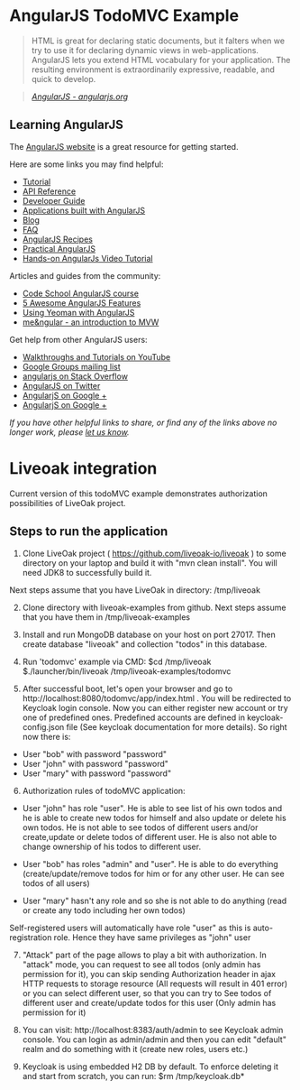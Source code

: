 # AngularJS TodoMVC Example

> HTML is great for declaring static documents, but it falters when we try to use it for declaring dynamic views in web-applications. AngularJS lets you extend HTML vocabulary for your application. The resulting environment is extraordinarily expressive, readable, and quick to develop.

> _[AngularJS - angularjs.org](http://angularjs.org)_


## Learning AngularJS
The [AngularJS website](http://angularjs.org) is a great resource for getting started.

Here are some links you may find helpful:

* [Tutorial](http://docs.angularjs.org/tutorial)
* [API Reference](http://docs.angularjs.org/api)
* [Developer Guide](http://docs.angularjs.org/guide)
* [Applications built with AngularJS](http://builtwith.angularjs.org)
* [Blog](http://blog.angularjs.org)
* [FAQ](http://docs.angularjs.org/misc/faq)
* [AngularJS Recipes](https://leanpub.com/recipes-with-angular-js/read)
* [Practical AngularJS](https://leanpub.com/Practical_AngularJS/read)
* [Hands-on AngularJs Video Tutorial](https://tutsplus.com/course/hands-on-angular/)

Articles and guides from the community:

* [Code School AngularJS course](http://www.codeschool.com/code_tv/angularjs-part-1)
* [5 Awesome AngularJS Features](http://net.tutsplus.com/tutorials/javascript-ajax/5-awesome-angularjs-features)
* [Using Yeoman with AngularJS](http://briantford.com/blog/angular-yeoman.html)
* [me&ngular - an introduction to MVW](http://stephenplusplus.github.io/meangular)

Get help from other AngularJS users:

* [Walkthroughs and Tutorials on YouTube](http://www.youtube.com/playlist?list=PL1w1q3fL4pmgqpzb-XhG7Clgi67d_OHXz)
* [Google Groups mailing list](https://groups.google.com/forum/?fromgroups#!forum/angular)
* [angularjs on Stack Overflow](http://stackoverflow.com/questions/tagged/angularjs)
* [AngularJS on Twitter](https://twitter.com/angularjs)
* [AngularjS on Google +](https://plus.google.com/+AngularJS/posts)
* [AngularjS on Google +](https://plus.google.com/+AngularJS/posts)

_If you have other helpful links to share, or find any of the links above no longer work, please [let us know](https://github.com/tastejs/todomvc/issues)._

Liveoak integration
===================
Current version of this todoMVC example demonstrates authorization possibilities of LiveOak project.

Steps to run the application
----------------------------
1. Clone LiveOak project ( https://github.com/liveoak-io/liveoak ) to some directory on your laptop and build it with "mvn clean install".
You will need JDK8 to successfully build it.

Next steps assume that you have LiveOak in directory: /tmp/liveoak

2. Clone directory with liveoak-examples from github. Next steps assume that you have them in /tmp/liveoak-examples

3. Install and run MongoDB database on your host on port 27017. Then create database "liveoak" and collection "todos" in this database.

4. Run 'todomvc' example via CMD:
$cd /tmp/liveoak
$./launcher/bin/liveoak /tmp/liveoak-examples/todomvc

5. After successful boot, let's open your browser and go to http://localhost:8080/todomvc/app/index.html . You will be redirected to Keycloak login console.
Now you can either register new account or try one of predefined ones. Predefined accounts are defined in keycloak-config.json file (See keycloak documentation for more details). So right now there is:
- User "bob" with password "password"
- User "john" with password "password"
- User "mary" with password "password"

6. Authorization rules of todoMVC application:
- User "john" has role "user". He is able to see list of his own todos and he is able to create new todos for himself and also update or delete his own todos.
He is not able to see todos of different users and/or create,update or delete todos of different user. He is also not able to change ownership of his todos to different user.

- User "bob" has roles "admin" and "user". He is able to do everything (create/update/remove todos for him or for any other user. He can see todos of all users)

- User "mary" hasn't any role and so she is not able to do anything (read or create any todo including her own todos)

Self-registered users will automatically have role "user" as this is auto-registration role. Hence they have same privileges as "john" user

7. "Attack" part of the page allows to play a bit with authorization. In "attack" mode, you can request to see all todos (only admin has permission for it),
you can skip sending Authorization header in ajax HTTP requests to storage resource (All requests will result in 401 error)
 or you can select different user, so that you can try to See todos of different user and create/update todos for this user (Only admin has permission for it)

8. You can visit: http://localhost:8383/auth/admin to see Keycloak admin console. You can login as admin/admin and then you can edit "default" realm and do something with it (create new roles, users etc.)

9. Keycloak is using embedded H2 DB by default. To enforce deleting it and start from scratch, you can run:
$rm /tmp/keycloak.db*
